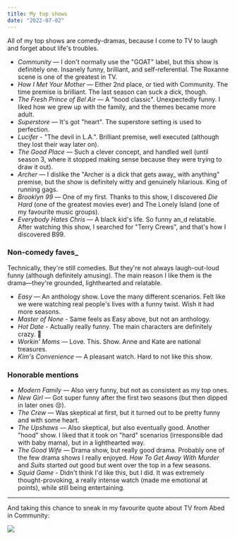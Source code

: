 ```yaml
---
title: My top shows
date: "2022-07-02"
---
```


All of my top shows are comedy-dramas, because I come to TV to laugh and forget about life's troubles.

- _Community_ — I don't normally use the "GOAT" label, but this show is definitely one. Insanely funny, brilliant, and self-referential. The Roxanne scene is one of the greatest in TV.
- _How I Met Your Mother_ — Either 2nd place, or tied with Community. The time premise is brilliant. The last season can suck a dick, though.
- _The Fresh Prince of Bel Air_ — A "hood classic". Unexpectedly funny. I liked how we grew up with the family, and the themes became more adult.
- _Superstore_ — It's got "heart". The superstore setting is used to perfection. 
- _Lucifer_ - "The devil in L.A.". Brilliant premise, well executed (although they lost their way later on).
- _The Good Place_ — Such a clever concept, and handled well (until season 3, where it stopped making sense because they were trying to draw it out).
- _Archer_ — I dislike the "Archer is a dick that gets away_ with anything" premise, but the show is definitely witty and genuinely hilarious. King of running gags.
- _Brooklyn 99_ — One of my first. Thanks to this show, I discovered _Die Hard_ (one of the greatest movies ever) and The Lonely Island (one of my favourite music groups).
- _Everybody Hates Chris_ — A black kid's life. So funny an_d relatable. After watching this show, I searched for "Terry Crews", and that's how I discovered B99.

### Non-comedy faves_
Technically, they're still comedies. But they're not always laugh-out-loud funny (although definitely amusing). The main reason I like them is the drama—they're grounded, lighthearted and relatable.

- _Easy_ — An anthology show. Love the many different scenarios. Felt like we were watching real people's lives with a funny twist. Wish it had more seasons.
- _Master of None_ - Same feels as Easy above, but not an anthology.
- _Hot Date_ - Actually really funny. The main characters are definitely crazy. 🤣
- _Workin' Moms_ — Love. This. Show. Anne and Kate are national treasures.
- _Kim's Convenience_ — A pleasant watch. Hard to not like this show.

### Honorable mentions
- _Modern Family_ — Also very funny, but not as consistent as my top ones. 
- _New Girl_ — Got super funny after the first two seasons (but then dipped in later ones 😢).
- _The Crew_ — Was skeptical at first, but it turned out to be pretty funny and with some heart.
- _The Upshaws_ — Also skeptical, but also eventually good. Another "hood" show. I liked that it took on "hard" scenarios (irresponsible dad with baby mama), but in a lighthearted way.
- _The Good Wife_ — Drama show, but really good drama. Probably one of the few drama shows I really enjoyed. _How To Get Away With Murder_ and _Suits_ started out good but went over the top in a few seasons.
- _Squid Game_ - Didn't think I'd like this, but I did. It was extremely thought-provoking, a really intense watch (made me emotional at points), while still being entertaining.


---

And taking this chance to sneak in my favourite quote about TV from Abed in Community:

<img src="https://pbs.twimg.com/media/E9HZhI8WEAMuBHX?format=jpg&name=large" style="max-width: 90%; margin: auto;"/>
